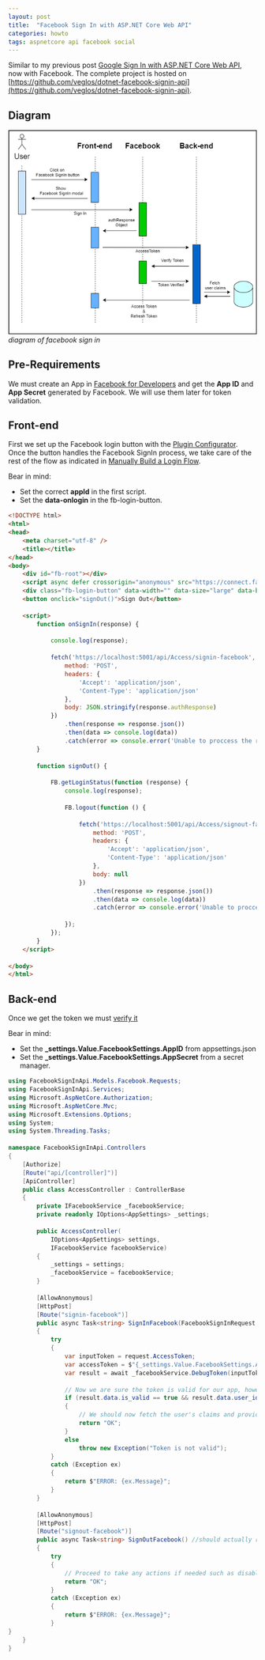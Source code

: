 ```yaml
---
layout: post
title:  "Facebook Sign In with ASP.NET Core Web API"
categories: howto 
tags: aspnetcore api facebook social
---
```


Similar to my previous post [Google Sign In with ASP.NET Core Web API](/posts/google-signin-with-aspnetcore-web-api), now with Facebook.
The complete project is hosted on [https://github.com/veglos/dotnet-facebook-signin-api](https://github.com/veglos/dotnet-facebook-signin-api).

## Diagram

![/diagram-of-facebook-sign-in](/assets/img/2021-05-05-facebook-signin-with-aspnetcore-web-api/diagram.png)
_diagram of facebook sign in_


## Pre-Requirements

We must create an App in [Facebook for Developers](https://developers.facebook.com/) and get the **App ID** and **App Secret** generated by Facebook. We will use them later for token validation.

## Front-end

First we set up the Facebook login button with the [Plugin Configurator](https://developers.facebook.com/docs/facebook-login/web/login-button). Once the button handles the Facebook SignIn process, we take care of the rest of the flow as indicated in [Manually Build a Login Flow](https://developers.facebook.com/docs/facebook-login/manually-build-a-login-flow).

Bear in mind:
* Set the correct **appId** in the first script.
* Set the **data-onlogin** in the fb-login-button.

```html
<!DOCTYPE html>
<html>
<head>
    <meta charset="utf-8" />
    <title></title>
</head>
<body>
    <div id="fb-root"></div>
    <script async defer crossorigin="anonymous" src="https://connect.facebook.net/en_US/sdk.js#xfbml=1&version=v10.0&appId=1234567890&autoLogAppEvents=1" nonce="WSrc5Zps"></script>
    <div class="fb-login-button" data-width="" data-size="large" data-button-type="login_with" data-layout="default" data-auto-logout-link="false" data-use-continue-as="false" data-onlogin="onSignIn"></div>
    <button onclick="signOut()">Sign Out</button>

    <script>
        function onSignIn(response) {

            console.log(response);

            fetch('https://localhost:5001/api/Access/signin-facebook', {
                method: 'POST',
                headers: {
                    'Accept': 'application/json',
                    'Content-Type': 'application/json'
                },
                body: JSON.stringify(response.authResponse)
            })
                .then(response => response.json())
                .then(data => console.log(data))
                .catch(error => console.error('Unable to proccess the request', error));
        }

        function signOut() {

            FB.getLoginStatus(function (response) {
                console.log(response);
              
                FB.logout(function () {

                    fetch('https://localhost:5001/api/Access/signout-facebook', {
                        method: 'POST',
                        headers: {
                            'Accept': 'application/json',
                            'Content-Type': 'application/json'
                        },
                        body: null
                    })
                        .then(response => response.json())
                        .then(data => console.log(data))
                        .catch(error => console.error('Unable to proccess the request', error));

                });
            });
        }
    </script>

</body>
</html>
```

## Back-end

Once we get the token we must [verify it](https://developers.facebook.com/docs/facebook-login/manually-build-a-login-flow#checktoken)

Bear in mind:
* Set the **_settings.Value.FacebookSettings.AppID** from appsettings.json
* Set the **_settings.Value.FacebookSettings.AppSecret** from a secret manager.

```cs
using FacebookSignInApi.Models.Facebook.Requests;
using FacebookSignInApi.Services;
using Microsoft.AspNetCore.Authorization;
using Microsoft.AspNetCore.Mvc;
using Microsoft.Extensions.Options;
using System;
using System.Threading.Tasks;

namespace FacebookSignInApi.Controllers
{
    [Authorize]
    [Route("api/[controller]")]
    [ApiController]
    public class AccessController : ControllerBase
    {
        private IFacebookService _facebookService;
        private readonly IOptions<AppSettings> _settings;

        public AccessController(
            IOptions<AppSettings> settings,
            IFacebookService facebookService)
        {
            _settings = settings;
            _facebookService = facebookService;
        }

        [AllowAnonymous]
        [HttpPost]
        [Route("signin-facebook")]
        public async Task<string> SignInFacebook(FacebookSignInRequest request)
        {
            try
            {
                var inputToken = request.AccessToken;
                var accessToken = $"{_settings.Value.FacebookSettings.AppID}|{_settings.Value.FacebookSettings.AppSecret}";
                var result = await _facebookService.DebugToken(inputToken, accessToken);

                // Now we are sure the token is valid for our app, however we must verify if the user from the request is the same as the user within the token.
                if (result.data.is_valid == true && result.data.user_id == request.UserID)
                {
                    // We should now fetch the user's claims and provide her/him with an Access Token.
                    return "OK";
                }
                else
                    throw new Exception("Token is not valid");
            }
            catch (Exception ex)
            {
                return $"ERROR: {ex.Message}";
            }
        }

        [AllowAnonymous]
        [HttpPost]
        [Route("signout-facebook")]
        public async Task<string> SignOutFacebook() //should actually receive a request with the access token and the user Id.
        {
            try
            {
                // Proceed to take any actions if needed such as disabling or deleting the user's refresh token.
                return "OK";
            }
            catch (Exception ex)
            {
                return $"ERROR: {ex.Message}";
            }
}
    }
}

```